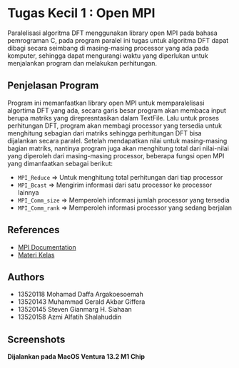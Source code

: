 
# Tugas Kecil 1 : Open MPI

Paralelisasi algoritma DFT menggunakan library open MPI pada bahasa pemrograman C, pada program paralel ini tugas untuk algoritma DFT dapat dibagi secara seimbang di masing-masing processor yang ada pada komputer, sehingga dapat mengurangi waktu yang diperlukan untuk menjalankan program dan melakukan perhitungan. 


## Penjelasan Program

Program ini memanfaatkan library open MPI untuk memparalelisasi algortima DFT yang ada, secara garis besar program akan membaca input berupa matriks yang direpresntasikan dalam TextFile. Lalu untuk proses perhitungan DFT, program akan membagi processor yang tersedia untuk menghitung sebagian dari matriks sehingga perhitungan DFT bisa dijalankan secara paralel. Setelah mendapatkan nilai untuk masing-masing bagian matriks, nantinya program juga akan menghitung total dari nilai-nilai yang diperoleh dari masing-masing processor, beberapa fungsi open MPI yang dimanfaatkan sebagai berikut:

- `MPI_Reduce` => Untuk menghitung total perhitungan dari tiap processor
- `MPI_Bcast` => Mengirim informasi dari satu processor ke processor lainnya
- `MPI_Comm_size` => Memperoleh informasi jumlah processor yang tersedia
- `MPI_Comm_rank` => Memperoleh informasi processor yang sedang berjalan
## References

 - [MPI Documentation](https://www.mpich.org/static/docs/v3.3/www3/)
 - [Materi Kelas](https://cdn-edunex.itb.ac.id/38097-Parallel-and-Distributed-Systems-Parallel-Class/73155-Distributed-Memory-System/1643769784185_IF3230-03-DistributedMemory-2022.pdf)


## Authors

- 13520118 Mohamad Daffa Argakoesoemah
- 13520143 Muhammad Gerald Akbar Giffera
- 13520145 Steven Gianmarg H. Siahaan
- 13520158 Azmi Alfatih Shalahuddin


## Screenshots

**Dijalankan pada MacOS Ventura 13.2 M1 Chip**

